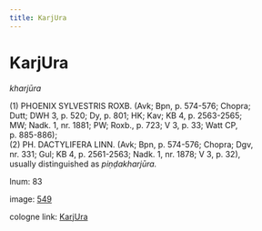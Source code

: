 ```yaml
---
title: KarjUra
---
```


# KarjUra

<i>kharjūra</i>  <div n="P" />(1) <bot>PHOENIX SYLVESTRIS ROXB.</bot> (Avk; Bpn, p. 574-576; Chopra; <div n="lb" />Dutt; DWH 3, p. 520; Dy, p. 801; HK; Kav; KB 4, p. 2563-2565; <div n="lb" />MW; Nadk. 1, nr. 1881; PW; Roxb., p. 723; V 3, p. 33; Watt CP, <div n="lb" />p. 885-886); <div n="P" />(2) <bot>PH. DACTYLIFERA LINN.</bot> (Avk; Bpn, p. 574-576; Chopra; Dgv, <div n="lb" />nr. 331; Gul; KB 4, p. 2561-2563; Nadk. 1, nr. 1878; V 3, p. 32), <div n="lb" />usually distinguished as <i>piṇḍakharjūra.</i>

lnum: 83

image: [549](https://www.sanskrit-lexicon.uni-koeln.de/scans/csl-apidev/servepdf.php?dict=snp&page=549)

cologne link: [KarjUra](https://sanskrit-lexicon.uni-koeln.de/scans/csl-apidev/getword.php?dict=snp&key=KarjUra)

